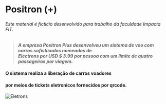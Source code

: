 # Positron (+)  

###### Este material é ficticio desenvolvido para trabalho da faculdade Impacta FIT.

>***A empresa Positron Plus desenvolveu um sistema de voo com carros sofisticados nomeados de***  
>***Electrons por USD $ 3.99 por pessoa com um limite de quatro passageiros por viagem.***  


#### O sistema realiza a liberação de carros voadores  
#### por meios de tickets eletronicos fornecidos por qrcode.  

![Eletrons](https://adrenaline.com.br/admin/files/sysmidia/7ZD04ZaZZAb41DBAx08cZ6BAB9bDDC/carro-voador_aberta.jpg)
